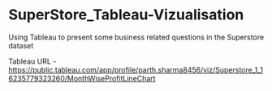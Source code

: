 # SuperStore_Tableau-Vizualisation
Using Tableau to present some business related questions in the Superstore dataset

Tableau URL - https://public.tableau.com/app/profile/parth.sharma8456/viz/Superstore_1_16235779323260/MonthWiseProfitLineChart
